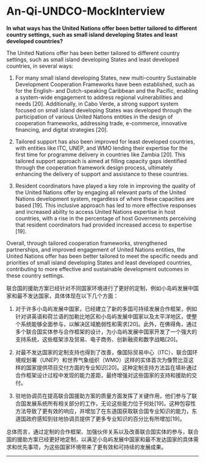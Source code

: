 # An-Qi-UNDCO-MockInterview

**In what ways has the United Nations offer been better tailored to different country settings, such as small island developing States and least developed countries?**

The United Nations offer has been better tailored to different country settings, such as small island developing States and least developed countries, in several ways:

1. For many small island developing States, new multi-country Sustainable Development Cooperation Frameworks have been established, such as for the English- and Dutch-speaking Caribbean and the Pacific, enabling a system-wide engagement to address regional vulnerabilities and needs [20]. Additionally, in Cabo Verde, a strong support system focused on small island developing States was developed through the participation of various United Nations entities in the design of cooperation frameworks, addressing trade, e-commerce, innovative financing, and digital strategies [20].

2. Tailored support has also been improved for least developed countries, with entities like ITC, UNEP, and WMO lending their expertise for the first time for programme delivery in countries like Zambia [20]. This tailored support approach is aimed at filling capacity gaps identified through the cooperation framework design process, ultimately enhancing the delivery of support and assistance to these countries.

3. Resident coordinators have played a key role in improving the quality of the United Nations offer by engaging all relevant parts of the United Nations development system, regardless of where these capacities are based [19]. This inclusive approach has led to more effective responses and increased ability to access United Nations expertise in host countries, with a rise in the percentage of host Governments perceiving that resident coordinators had provided increased access to expertise [19].

Overall, through tailored cooperation frameworks, strengthened partnerships, and improved engagement of United Nations entities, the United Nations offer has been better tailored to meet the specific needs and priorities of small island developing States and least developed countries, contributing to more effective and sustainable development outcomes in these country settings.

联合国的援助方案已经针对不同国家环境进行了更好的定制，例如小岛屿发展中国家和最不发达国家，具体体现在以下几个方面：

1. 对于许多小岛屿发展中国家，已经建立了新的多国可持续发展合作框架，例如针对讲英语和荷兰语的加勒比地区和小岛屿发展中国家以及太平洋地区，使整个系统能够全面参与，以解决区域脆弱性和需求[20]。此外，在佛得角，通过多个联合国实体参与合作框架的设计，为小岛屿发展中国家开发了一个强大的支持系统，这些框架涉及贸易、电子商务、创新融资和数字战略[20]。

2. 对最不发达国家的定制支持也得到了改善，像国际贸易中心（ITC）、联合国环境规划署（UNEP）和世界气象组织（WMO）这样的实体首次为像赞比亚这样的国家提供项目交付方面的专业知识[20]。这种定制支持方法旨在填补通过合作框架设计过程中发现的能力差距，最终增强对这些国家的支持和援助的交付。

3. 驻地协调员在提高联合国援助方案的质量方面发挥了关键作用，他们参与了联合国发展系统所有相关部分的工作，无论这些能力位于何处[19]。这种包容性方法导致了更有效的响应，并增加了在东道国获取联合国专业知识的能力，东道国政府感知到驻地协调员提供了更多专业知识的百分比有所增加[19]。

总体而言，通过定制的合作框架、加强伙伴关系以及改善联合国实体的参与，联合国的援助方案已经更好地定制，以满足小岛屿发展中国家和最不发达国家的具体需求和优先事项，为这些国家环境带来了更有效和可持续的发展成果。

---